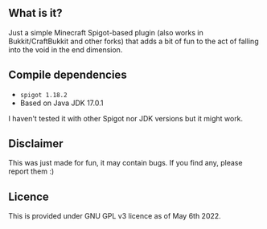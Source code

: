## What is it?

Just a simple Minecraft Spigot-based plugin (also works in Bukkit/CraftBukkit and other forks) that adds a bit of fun 
to the act of falling into the void in the end dimension.

## Compile dependencies

 - `spigot 1.18.2`
 - Based on Java JDK 17.0.1

 I haven't tested it with other Spigot nor JDK versions but it might work.

## Disclaimer

This was just made for fun, it may contain bugs. If you find any, please report them :)

## Licence

This is provided under GNU GPL v3 licence as of May 6th 2022.
